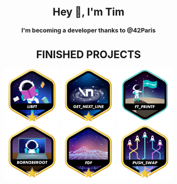 <h1 align="center">Hey 👋, I'm Tim</h1>

<h3 align="center">I'm becoming a developer thanks to @42Paris</h3>

###

<h1 align="center">FINISHED PROJECTS</h1>

<p align="center">
  <img height="150" src="https://github.com/Trolent/Trolent/blob/e2a84c046e74211bac5266747ef54d4af820baf6/Badges/libftm.png" title="libft: 125/100" />
  <img height="150" src="https://github.com/Trolent/Trolent/blob/e2a84c046e74211bac5266747ef54d4af820baf6/Badges/get_next_linem.png" title="get_next_line: 125/100" />
    <img height="150" src="https://github.com/Trolent/Trolent/blob/e2a84c046e74211bac5266747ef54d4af820baf6/Badges/ft_printfe.png" title="printf: 100/100" />
  <img height="150" src="https://github.com/Trolent/Trolent/blob/e2a84c046e74211bac5266747ef54d4af820baf6/Badges/born2berootm.png" title="Born2Beroot: 125/100" />
    <img height="150" src="https://github.com/Trolent/Trolent/blob/e2a84c046e74211bac5266747ef54d4af820baf6/Badges/fdfm.png" title="Fil_de_fer: 125/100" />
  <img height="150" src="https://github.com/Trolent/Trolent/blob/e2a84c046e74211bac5266747ef54d4af820baf6/Badges/push_swapm.png" title="push_swap: 125/100" />
</p>



<!--
**Trolent/Trolent** is a ✨ _special_ ✨ repository because its `README.md` (this file) appears on your GitHub profile.

Here are some ideas to get you started:

- 🔭 I’m currently working on ...
- 🌱 I’m currently learning ...
- 👯 I’m looking to collaborate on ...
- 🤔 I’m looking for help with ...
- 💬 Ask me about ...
- 📫 How to reach me: ...
- 😄 Pronouns: ...
- ⚡ Fun fact: ...
-->
